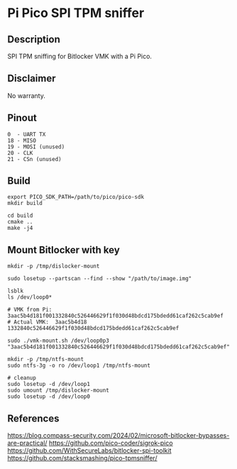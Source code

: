 # Pi Pico SPI TPM sniffer 

## Description

SPI TPM sniffing for Bitlocker VMK with a Pi Pico.

## Disclaimer

No warranty.

## Pinout

```
0  - UART TX
18 - MISO
19 - MOSI (unused)
20 - CLK
21 - CSn (unused)
```

## Build

```
export PICO_SDK_PATH=/path/to/pico/pico-sdk
mkdir build

cd build
cmake ..
make -j4
```

## Mount Bitlocker with key

```
mkdir -p /tmp/dislocker-mount

sudo losetup --partscan --find --show "/path/to/image.img"

lsblk
ls /dev/loop0*

# VMK from Pi: 3aac5b4d181f001332840c526446629f1f030d48bdcd175bdedd61caf262c5cab9ef
# Actual VMK:  3aac5b4d18    1332840c526446629f1f030d48bdcd175bdedd61caf262c5cab9ef

sudo ./vmk-mount.sh /dev/loop0p3 "3aac5b4d181f001332840c526446629f1f030d48bdcd175bdedd61caf262c5cab9ef"

mkdir -p /tmp/ntfs-mount
sudo ntfs-3g -o ro /dev/loop1 /tmp/ntfs-mount

# cleanup
sudo losetup -d /dev/loop1
sudo umount /tmp/dislocker-mount
sudo losetup -d /dev/loop0
```

## References
https://blog.compass-security.com/2024/02/microsoft-bitlocker-bypasses-are-practical/ 
https://github.com/pico-coder/sigrok-pico
https://github.com/WithSecureLabs/bitlocker-spi-toolkit 
https://github.com/stacksmashing/pico-tpmsniffer/
